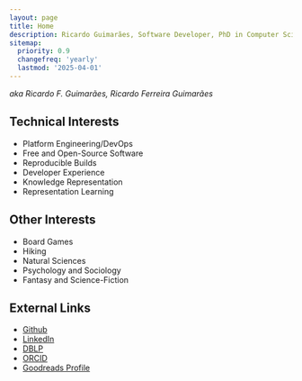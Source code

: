 ```yaml
---
layout: page
title: Home
description: Ricardo Guimarães, Software Developer, PhD in Computer Science
sitemap:
  priority: 0.9
  changefreq: 'yearly'
  lastmod: '2025-04-01' 
---
```


_aka Ricardo F. Guimarães, Ricardo Ferreira Guimarães_

## Technical Interests

- Platform Engineering/DevOps
- Free and Open-Source Software
- Reproducible Builds
- Developer Experience
- Knowledge Representation 
- Representation Learning

## Other Interests

- Board Games
- Hiking
- Natural Sciences
- Psychology and Sociology
- Fantasy and Science-Fiction

## External Links

- [Github](https://gitub.com/rfguimaraes)
- [LinkedIn](https://www.linkedin.com/in/rfguimaraes/)
- [DBLP](https://dblp.uni-trier.de/pid/205/3609.html)
- [ORCID](https://orcid.org/0000-0002-9622-4142)
- [Goodreads Profile](https://www.goodreads.com/rfguimaraes)
